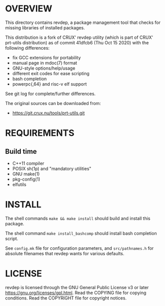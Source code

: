 OVERVIEW
========

This directory contains revdep, a package management tool that checks for
missing libraries of installed packages.

This distribution is a fork of CRUX' revdep utility (which is part of CRUX'
prt-utils distribution) as of commit 41dfcb6 (Thu Oct 15 2020) with the
following differences:
  * fix GCC extensions for portability
  * manual page in mdoc(7) format
  * GNU-style options/help/usage
  * different exit codes for ease scripting
  * bash completion
  * powerpc{,64} and risc-v elf support

See git log for complete/further differences.

The original sources can be downloaded from:
  * https://git.crux.nu/tools/prt-utils.git


REQUIREMENTS
============

Build time
----------
  * C++11 compiler
  * POSIX sh(1p) and "mandatory utilities"
  * GNU make(1)
  * pkg-config(1)
  * elfutils


INSTALL
=======

The shell commands `make && make install` should build and install this
package.

The shell command `make install_bashcomp` should install bash completion
script.

See `config.mk` file for configuration parameters, and `src/pathnames.h` for
absolute filenames that revdep wants for various defaults.


LICENSE
=======

revdep is licensed through the GNU General Public License v3 or later
<https://gnu.org/licenses/gpl.html>.
Read the COPYING file for copying conditions.
Read the COPYRIGHT file for copyright notices.
